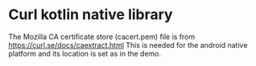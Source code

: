 

# Curl kotlin native library

The Mozilla CA certificate store (cacert.pem) file is from https://curl.se/docs/caextract.html 
This is needed for the android native platform and its location is set as in the demo.





